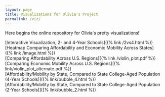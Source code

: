 ```yaml
---
layout: page
title: Visualizations for Olivia's Project
permalink: /viz/
---
```


Here begins the online repository for Olivia's pretty visualizations!

[Interactive Visualization, 2- and 4-Year Schools]({% link /2vs4.html %})
<br>
[Heatmap Comparing Affordability and Economic Mobility Across States]({% link /image.html %})
<br>
[Comparing Affordability Across U.S. Regions]({% link /violin_plot.pdf %})
<br>
[Comparing Economic Mobility Across U.S. Regions]({% link/violin_plot_alternate.pdf %})
<br>
[Affordability/Mobility by State, Compared to State College-Aged Population (4-Year Schools)]({% link/bubble_4.html %})
<br>
[Affordability/Mobility by State, Compared to State College-Aged Population (2-Year Schools)]({% link/bubble_2.html %})

[jekyll-organization]: https://github.com/jekyll
